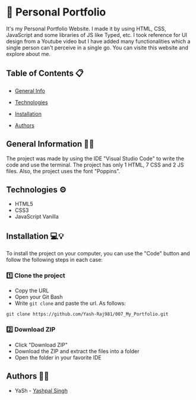 # 🔑 Personal Portfolio

It's my Personal Portfolio Website. I made it by using HTML, CSS, JavaScript and some libraries of JS like Typed, etc. I took reference for UI design from a Youtube video but I have added many functionalities which a single person can't perceive in a single go. You can visite this website and explore about me.

## Table of Contents 📋

- [General Info](#General_Information)

- [Technologies](#Technologies)

- [Installation](#Installation)

- [Authors](#Authors)

## General Information 🙋‍♂️

The project was made by using the IDE "Visual Studio Code" to write the code and use the terminal. The project has only 1 HTML, 7 CSS and 2 JS files. Also, the project uses the font "Poppins".

## Technologies ⚙️

- HTML5
- CSS3
- JavaScript Vanilla

## Installation 💻💡

To install the project on your computer, you can use the "Code" button and follow the following steps in each case:

### 1️⃣ Clone the project

- Copy the URL
- Open your Git Bash
- Write `git clone` and paste the url. As follows:

```
git clone https://github.com/Yash-Raj981/007_My_Portfolio.git
```

### 2️⃣ Download ZIP

- Click "Download ZIP"
- Download the ZIP and extract the files into a folder
- Open the folder in your favorite IDE

## Authors 🦸‍♀️

- YaSh - [Yashpal Singh](https://github.com/Yash-Raj981)
